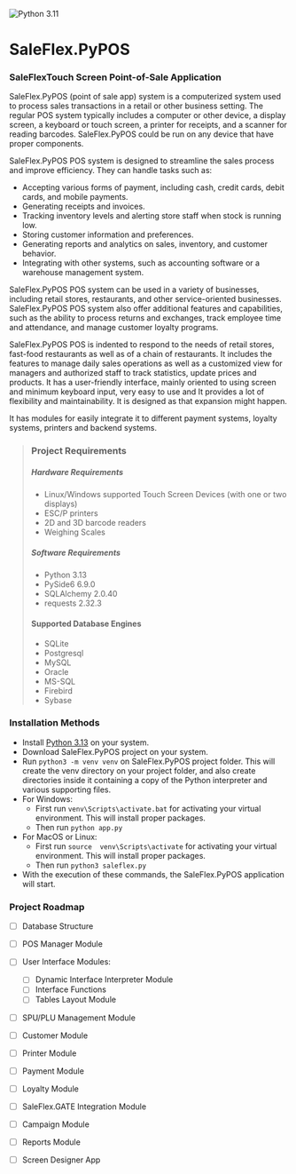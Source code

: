 ![Python 3.11](https://img.shields.io/badge/python-%3E=_3.13-success.svg)

# SaleFlex.PyPOS

### SaleFlexTouch Screen Point-of-Sale Application

SaleFlex.PyPOS (point of sale app) system is a computerized system used to process sales transactions in a retail or other business setting. The regular POS system typically includes a computer or other device, a display screen, a keyboard or touch screen, a printer for receipts, and a scanner for reading barcodes. SaleFlex.PyPOS could be run on any device that have proper components.

SaleFlex.PyPOS POS system is designed to streamline the sales process and improve efficiency. They can handle tasks such as:

- Accepting various forms of payment, including cash, credit cards, debit cards, and mobile payments.
- Generating receipts and invoices.
- Tracking inventory levels and alerting store staff when stock is running low.
- Storing customer information and preferences.
- Generating reports and analytics on sales, inventory, and customer behavior.
- Integrating with other systems, such as accounting software or a warehouse management system.

SaleFlex.PyPOS POS system can be used in a variety of businesses, including retail stores, restaurants, and other service-oriented businesses. SaleFlex.PyPOS POS system also offer additional features and capabilities, such as the ability to process returns and exchanges, track employee time and attendance, and manage customer loyalty programs.

SaleFlex.PyPOS POS is indented to respond to the needs of retail stores, fast-food restaurants as well as of a chain of restaurants. It includes the features to manage daily sales operations as well as a customized view for managers and authorized staff to track statistics, update prices and products. It has a user-friendly interface, mainly oriented to using screen and minimum keyboard input, very easy to use and It provides a lot of flexibility and maintainability. It is designed as that expansion might happen. 

It has modules for easily integrate it to different payment systems, loyalty systems, printers and backend systems.

> ### Project Requirements
>
> ##### Hardware Requirements
>
> - Linux/Windows supported Touch Screen Devices (with one or two displays) 
> - ESC/P printers
> - 2D and 3D barcode readers 
> - Weighing Scales
>
> ##### Software Requirements
>
> - Python 3.13
> - PySide6 6.9.0
> - SQLAlchemy 2.0.40
> - requests 2.32.3
>
> #### Supported Database Engines
>
> - SQLite
> - Postgresql
> - MySQL
> - Oracle
> - MS-SQL
> - Firebird
> - Sybase

### Installation Methods

* Install [Python 3.13](https://www.python.org/downloads/) on your system.
* Download SaleFlex.PyPOS project on your system.
* Run `python3 -m venv venv` on SaleFlex.PyPOS project folder. This will create the venv directory on your project folder, and also create directories inside it containing a copy of the Python interpreter and various supporting files.
* For Windows:
  * First run `venv\Scripts\activate.bat` for activating your virtual environment. This will install proper packages.
  * Then run `python app.py`
* For MacOS or Linux:
  * First run `source  venv\Scripts\activate` for activating your virtual environment. This will install proper packages.
  * Then run `python3 saleflex.py`
* With the execution of these commands, the SaleFlex.PyPOS application will start.

### Project Roadmap

- [ ] Database Structure
- [ ] POS Manager Module
- [ ] User Interface Modules:
  - [ ] Dynamic Interface Interpreter Module
  - [ ] Interface Functions
  - [ ] Tables Layout Module
- [ ] SPU/PLU Management Module
- [ ] Customer Module
- [ ] Printer Module
- [ ] Payment Module
- [ ] Loyalty Module
- [ ] SaleFlex.GATE Integration Module
- [ ] Campaign Module
- [ ] Reports Module
- [ ] Screen Designer App



